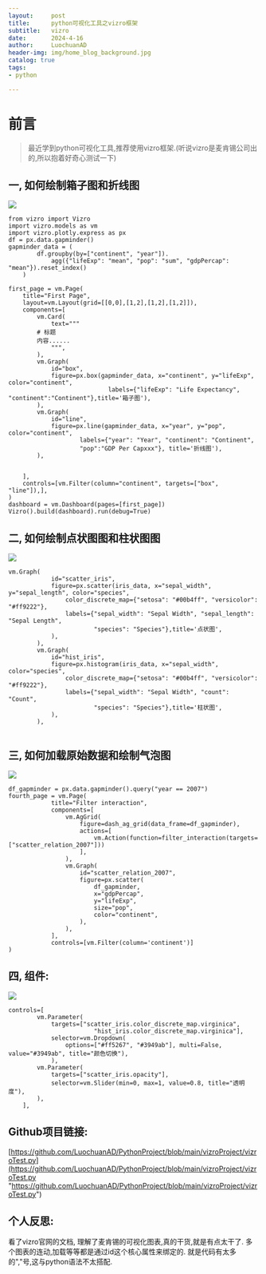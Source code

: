 ```yaml
---
layout:     post
title:      python可视化工具之vizro框架
subtitle:   vizro
date:       2024-4-16
author:     LuochuanAD
header-img: img/home_blog_background.jpg
catalog: true
tags:
- python 

---
```


# 前言

>最近学到python可视化工具,推荐使用vizro框架.(听说vizro是麦肯锡公司出的,所以抱着好奇心测试一下)




## 一, 如何绘制箱子图和折线图


![](https://raw.githubusercontent.com/LuochuanAD/BlogSourceImage/master/BlogSourceImage/BlogSourceImage2024/vizro_image1.png)


```
from vizro import Vizro
import vizro.models as vm
import vizro.plotly.express as px
df = px.data.gapminder()
gapminder_data = (
        df.groupby(by=["continent", "year"]).
            agg({"lifeExp": "mean", "pop": "sum", "gdpPercap": "mean"}).reset_index()
    )

first_page = vm.Page(
    title="First Page",
    layout=vm.Layout(grid=[[0,0],[1,2],[1,2],[1,2]]),
    components=[
        vm.Card(
            text="""
        # 标题
        内容......
            """,
        ),
        vm.Graph(
            id="box",
            figure=px.box(gapminder_data, x="continent", y="lifeExp", color="continent",
                            labels={"lifeExp": "Life Expectancy", "continent":"Continent"},title='箱子图'),
        ),
        vm.Graph(
            id="line",
            figure=px.line(gapminder_data, x="year", y="pop", color="continent",
                    labels={"year": "Year", "continent": "Continent",
                    "pop":"GDP Per Capxxx"}, title='折线图'),
        ),


    ],
    controls=[vm.Filter(column="continent", targets=["box", "line"]),],
)
dashboard = vm.Dashboard(pages=[first_page])
Vizro().build(dashboard).run(debug=True)
```

## 二, 如何绘制点状图图和柱状图图


![](https://raw.githubusercontent.com/LuochuanAD/BlogSourceImage/master/BlogSourceImage/BlogSourceImage2024/vizro_image2.png)


```
vm.Graph(
            id="scatter_iris",
            figure=px.scatter(iris_data, x="sepal_width", y="sepal_length", color="species",
                color_discrete_map={"setosa": "#00b4ff", "versicolor": "#ff9222"},
                labels={"sepal_width": "Sepal Width", "sepal_length": "Sepal Length",
                        "species": "Species"},title='点状图',
            ),
        ),
        vm.Graph(
            id="hist_iris",
            figure=px.histogram(iris_data, x="sepal_width", color="species",
                color_discrete_map={"setosa": "#00b4ff", "versicolor": "#ff9222"},
                labels={"sepal_width": "Sepal Width", "count": "Count",
                        "species": "Species"},title='柱状图',
            ),
        ),
        
```

## 三, 如何加载原始数据和绘制气泡图

![](https://raw.githubusercontent.com/LuochuanAD/BlogSourceImage/master/BlogSourceImage/BlogSourceImage2024/vizro_image3.png)

```
df_gapminder = px.data.gapminder().query("year == 2007")
fourth_page = vm.Page(
            title="Filter interaction",
            components=[
                vm.AgGrid(
                    figure=dash_ag_grid(data_frame=df_gapminder),
                    actions=[
                        vm.Action(function=filter_interaction(targets=["scatter_relation_2007"]))
                    ],
                ),
                vm.Graph(
                    id="scatter_relation_2007",
                    figure=px.scatter(
                        df_gapminder,
                        x="gdpPercap",
                        y="lifeExp",
                        size="pop",
                        color="continent",
                    ),
                ),
            ],
            controls=[vm.Filter(column='continent')]
)

```
## 四, 组件:
![](https://raw.githubusercontent.com/LuochuanAD/BlogSourceImage/master/BlogSourceImage/BlogSourceImage2024/vizro_image4.png)

```
controls=[
        vm.Parameter(
            targets=["scatter_iris.color_discrete_map.virginica",
                        "hist_iris.color_discrete_map.virginica"],
            selector=vm.Dropdown(
                options=["#ff5267", "#3949ab"], multi=False, value="#3949ab", title="颜色切换"),
            ),
        vm.Parameter(
            targets=["scatter_iris.opacity"],
            selector=vm.Slider(min=0, max=1, value=0.8, title="透明度"),
        ),
    ],
```

## Github项目链接:

[https://github.com/LuochuanAD/PythonProject/blob/main/vizroProject/vizroTest.py](https://github.com/LuochuanAD/PythonProject/blob/main/vizroProject/vizroTest.py "https://github.com/LuochuanAD/PythonProject/blob/main/vizroProject/vizroTest.py")

## 个人反思:

看了vizro官网的文档, 理解了麦肯锡的可视化图表,真的干货,就是有点太干了. 多个图表的连动,加载等等都是通过id这个核心属性来绑定的. 就是代码有太多的","号,这与python语法不太搭配.


